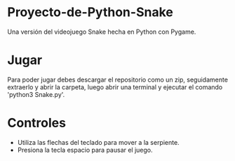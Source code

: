 # Proyecto-de-Python-Snake
Una versión del videojuego Snake hecha en Python con Pygame.

# Jugar
Para poder jugar debes descargar el repositorio como un zip, seguidamente extraerlo y abrir la carpeta, luego abrir una terminal y ejecutar el comando 'python3 Snake.py'.

# Controles
- Utiliza las flechas del teclado para mover a la serpiente.
- Presiona la tecla espacio para pausar el juego.
